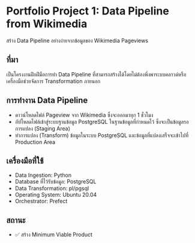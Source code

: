 # Portfolio Project 1: Data Pipeline from Wikimedia
สร้าง Data Pipeline อย่างง่ายจากข้อมูลของ Wikimedia Pageviews

## ที่มา
เป็นโครงงานฝึกฝีมือการทำ Data Pipeline ที่สามารถสร้างได้โดยไม่ต้องพึ่งพาระบบคลาวด์หรือเครื่องมือช่วยจัดการ Transformation ภายนอก

## การทำงาน Data Pipeline
- ดาวน์โหลดไฟล์ Pageview จาก Wikimedia ซึ่งจะออกมาทุก 1 ชั่วโมง
- อัปโหลดไฟล์เข้าสู่ระบบฐานข้อมูล PostgreSQL ในฐานข้อมูลที่กำหนดไว้ ซึ่งจะเป็นข้อมูลรอการแปลง (Staging Area)
- ทำการแปลง (Transform) ข้อมูลในระบบ PostgreSQL และข้อมูลที่แปลงเสร็จจะเข้าไปที่ Production Area

## เครื่องมือที่ใช้
- Data Ingestion: Python
- Database ที่ไว้รับข้อมูล: PostgreSQL
- Data Transformation: pl/pgsql
- Operating System: Ubuntu 20.04
- Orchestrator: Prefect

## สถานะ
- ✅ สร้าง Minimum Viable Product
